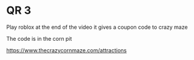 # QR 3


Play roblox at the end of the video it gives a coupon code to crazy maze 

The code is in the corn pit

https://www.thecrazycornmaze.com/attractions

